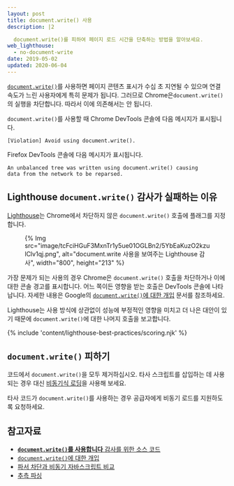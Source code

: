 ```yaml
---
layout: post
title: document.write() 사용
description: |2

  document.write()를 피하여 페이지 로드 시간을 단축하는 방법을 알아보세요.
web_lighthouse:
  - no-document-write
date: 2019-05-02
updated: 2020-06-04
---
```


[`document.write()`](https://developer.mozilla.org/docs/Web/API/Document/write)를 사용하면 페이지 콘텐츠 표시가 수십 초 지연될 수 있으며 연결 속도가 느린 사용자에게 특히 문제가 됩니다. 그러므로 Chrome은`document.write()`의 실행을 차단합니다. 따라서 이에 의존해서는 안 됩니다.

`document.write()`를 사용할 때 Chrome DevTools 콘솔에 다음 메시지가 표시됩니다.

```text
[Violation] Avoid using document.write().
```

Firefox DevTools 콘솔에 다음 메시지가 표시됩니다.

```text
An unbalanced tree was written using document.write() causing
data from the network to be reparsed.
```

## Lighthouse `document.write()` 감사가 실패하는 이유

[Lighthouse](https://developer.chrome.com/docs/lighthouse/overview/)는 Chrome에서 차단하지 않은 `document.write()` 호출에 플래그를 지정합니다.

<figure>{% Img src="image/tcFciHGuF3MxnTr1y5ue01OGLBn2/5YbEaKuzO2kzulClv1qj.png", alt="document.write 사용을 보여주는 Lighthouse 감사", width="800", height="213" %}</figure>

가장 문제가 되는 사용의 경우 Chrome은 `document.write()` 호출을 차단하거나 이에 대한 콘솔 경고를 표시합니다. 어느 쪽이든 영향을 받는 호출은 DevTools 콘솔에 나타납니다. 자세한 내용은 Google의 <a href="https://developers.google.com/web/updates/2016/08/removing-document-write" data-md-type="link">`document.write()`에 대한 개입</a> 문서를 참조하세요.

Lighthouse는 사용 방식에 상관없이 성능에 부정적인 영향을 미치고 더 나은 대안이 있기 때문에 `document.write()`에 대한 나머지 호출을 보고합니다.

{% include 'content/lighthouse-best-practices/scoring.njk' %}

## `document.write()` 피하기

코드에서 `document.write()`을 모두 제거하십시오. 타사 스크립트를 삽입하는 데 사용되는 경우 대신 [비동기식 로딩](/critical-rendering-path-adding-interactivity-with-javascript/#parser-blocking-versus-asynchronous-javascript)을 사용해 보세요.

타사 코드가 `document.write()`를 사용하는 경우 공급자에게 비동기 로드를 지원하도록 요청하세요.

## 참고자료

- [**`document.write()`를 사용합니다** 감사를 위한 소스 코드](https://github.com/GoogleChrome/lighthouse/blob/master/core/audits/dobetterweb/no-document-write.js)
- [`document.write()`에 대한 개입](https://developer.chrome.com/blog/removing-document-write/)
- [파서 차단과 비동기 자바스크립트 비교](/critical-rendering-path-adding-interactivity-with-javascript/#parser-blocking-versus-asynchronous-javascript)
- [추측 파싱](https://developer.mozilla.org/docs/Glossary/speculative_parsing)
